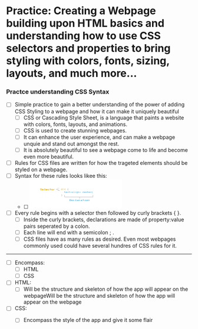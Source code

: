 # Practice: Creating a Webpage building upon HTML basics and understanding how to use CSS selectors and properties to bring styling with colors, fonts, sizing, layouts, and much more...

### Practce understanding CSS Syntax

-   [ ] Simple practice to gain a better understanding of the power of adding CSS Styling to a webpage and how it can make it uniquely beautiful
    -   [ ] CSS or Cascading Style Sheet, is a language that paints a website with colors, fonts, layouts, and animations.
    -   [ ] CSS is used to create stunning webpages.
    -   [ ] It can enhance the user experience, and can make a webpage unquie and stand out amongst the rest.
    -   [ ] It is absolutely beautiful to see a webpage come to life and become even more beautiful.

-   [ ] Rules for CSS files are written for how the trageted elements should be styled on a webpage.
-   [ ] Syntax for these rules looks likee this:
    -   [ ] <img src="img/a-rule-syntax-diagram.png" width="250" alt="How the Syntax rules looks for CSS">
-   [ ] Every rule begins with a selector then followed by curly brackets { }.
    -   [ ] Inside the curly brackets, declarations are made of property:value pairs seperated by a colon.
    -   [ ] Each line will end with a semicolon ; .
    -   [ ] CSS files have as many rules as desired. Even most webpages commonly used could have several hundres of CSS rules for it.

---

-   [ ] Encompass:
    -   [ ] HTML
    -   [ ] CSS
-   [ ] HTML:
    -   [ ] Will be the structure and skeleton of how the app will appear on the webpageWill be the structure and skeleton of how the app will appear on the webpage
-   [ ] CSS:
    -   [ ] Encompass the style of the app and give it some flair



